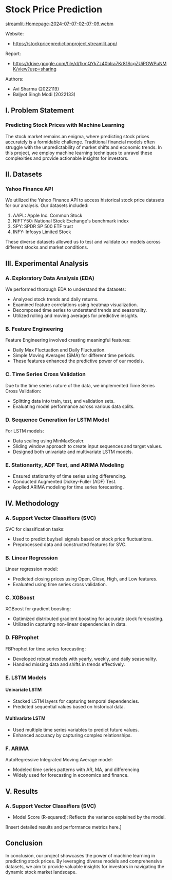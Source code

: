 # Stock Price Prediction

[streamlit-Homepage-2024-07-07-02-07-09.webm](https://github.com/avisharma444/StockPricePrediction/assets/117980764/f49f8faa-e6d0-4cf5-9be2-09351daac8bb)

Website:
- https://stockpricepredictionproject.streamlit.app/

Report:
- https://drive.google.com/file/d/1kmQYkZz40bIra7Kr81ScgZUiPGWPuNMK/view?usp=sharing
  
Authors:
- Avi Sharma (2022119)
- Baljyot Singh Modi (2022133)

## I. Problem Statement

### Predicting Stock Prices with Machine Learning

The stock market remains an enigma, where predicting stock prices accurately is a formidable challenge. Traditional financial models often struggle with the unpredictability of market shifts and economic trends. In this project, we employ machine learning techniques to unravel these complexities and provide actionable insights for investors.

## II. Datasets

### Yahoo Finance API

We utilized the Yahoo Finance API to access historical stock price datasets for our analysis. Our datasets included:

1. AAPL: Apple Inc. Common Stock
2. NIFTY50: National Stock Exchange's benchmark index
3. SPY: SPDR SP 500 ETF trust
4. INFY: Infosys Limited Stock

These diverse datasets allowed us to test and validate our models across different stocks and market conditions.

## III. Experimental Analysis

### A. Exploratory Data Analysis (EDA)

We performed thorough EDA to understand the datasets:

- Analyzed stock trends and daily returns.
- Examined feature correlations using heatmap visualization.
- Decomposed time series to understand trends and seasonality.
- Utilized rolling and moving averages for predictive insights.

### B. Feature Engineering

Feature Engineering involved creating meaningful features:

- Daily Max Fluctuation and Daily Fluctuation.
- Simple Moving Averages (SMA) for different time periods.
- These features enhanced the predictive power of our models.

### C. Time Series Cross Validation

Due to the time series nature of the data, we implemented Time Series Cross Validation:

- Splitting data into train, test, and validation sets.
- Evaluating model performance across various data splits.

### D. Sequence Generation for LSTM Model

For LSTM models:

- Data scaling using MinMaxScaler.
- Sliding window approach to create input sequences and target values.
- Designed both univariate and multivariate LSTM models.

### E. Stationarity, ADF Test, and ARIMA Modeling

- Ensured stationarity of time series using differencing.
- Conducted Augmented Dickey-Fuller (ADF) Test.
- Applied ARIMA modeling for time series forecasting.

## IV. Methodology

### A. Support Vector Classifiers (SVC)

SVC for classification tasks:

- Used to predict buy/sell signals based on stock price fluctuations.
- Preprocessed data and constructed features for SVC.

### B. Linear Regression

Linear regression model:

- Predicted closing prices using Open, Close, High, and Low features.
- Evaluated using time series cross validation.

### C. XGBoost

XGBoost for gradient boosting:

- Optimized distributed gradient boosting for accurate stock forecasting.
- Utilized in capturing non-linear dependencies in data.

### D. FBProphet

FBProphet for time series forecasting:

- Developed robust models with yearly, weekly, and daily seasonality.
- Handled missing data and shifts in trends effectively.

### E. LSTM Models

#### Univariate LSTM

- Stacked LSTM layers for capturing temporal dependencies.
- Predicted sequential values based on historical data.

#### Multivariate LSTM

- Used multiple time series variables to predict future values.
- Enhanced accuracy by capturing complex relationships.

### F. ARIMA

AutoRegressive Integrated Moving Average model:

- Modeled time series patterns with AR, MA, and differencing.
- Widely used for forecasting in economics and finance.

## V. Results

### A. Support Vector Classifiers (SVC)

- Model Score (R-squared): Reflects the variance explained by the model.

[Insert detailed results and performance metrics here.]

## Conclusion

In conclusion, our project showcases the power of machine learning in predicting stock prices. By leveraging diverse models and comprehensive datasets, we aim to provide valuable insights for investors in navigating the dynamic stock market landscape.
